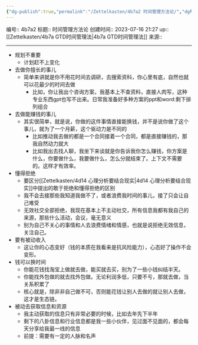 ```yaml
---
{"dg-publish":true,"permalink":"/Zettelkasten/4b7a2 时间管理方法论/","dgPassFrontmatter":true}
---
```


编号:: 4b7a2
标题:: 时间管理方法论
创建时间:: 2023-07-16 21:27
up:: [[Zettelkasten/4b7a GTD时间管理法\|4b7a GTD时间管理法]]
来源:: 

---

- 规划不重要
	- 计划赶不上变化
- 去做你擅长的事儿
	- 简单来讲就是你不用花时间去调研，去搜索资科，你心里有底，自然也就可以花最少的时间去做
		- 比如，你让我出个咨询方案，我基本上不查资料，直接人肉写，这种专业东西gpt也写不出来。日常我准备好多种方案的ppt和word:剩下排列组合
- 去做能赚钱的事儿
	- 其实很简单，就是说，你做的这件事情直接能换钱，并不是说你做了这个事儿，就为了一个月薪，这个驱动力是不同的
		- 比如推动我去做的都是一个合同接着一个合同，都是直接赚钱的，那我自然动力就大
		- 比如我出去找人聊，我坐下来谈就是你告诉我你怎么赚钱，你方案是什么，你要做什么，我要做什么，怎么分就结束了。上下文不需要的。这样才有效率。
- 懂得拒绝
	- 要区分[[Zettelkasten/4d14 心理分析要结合现实\|4d14 心理分析要结合现实]]中提出的敢于拒绝和懂得拒绝的区别
	- 我不会去接那些我知道我做不了，或者浪费我时间的事儿，接了只会让自己难受
	- 无效社交全部拒绝，我现在基本上不主动社交，所有信息我都有我自己的来源，那些什么活动，会议，毫无意义
	- 别为自己不关心的事情和人去浪费情绪和情感，也就是说拒绝无效信息，关注自己。
- 要有被动收入
	- 这让你的心态变好（钱的本质在我看来是抗风险能力），心态好了操作不会变形。
- 钱可以换时间
	- 你能花钱找淘宝上做就去做，能买就去买，别为了一些小钱纠结半天。
	- 你能找外包做的就去找外包做。无论利润多低，只要不亏，那就去做，当关系积累了
	- 核心就是，除非非自己做不可，否则能花钱让别人去做的就让别人去做，这才是生态链。
- 被动去获取信息和资源
	- 我主动获取的信息只有非常必要的时候，比如去年先下半年
	- 剩下的八卦信息和行业信息都是我一些小伙伴，见过面不见面的，都会每天分享给我最一线的信息
	- 前提：需要有一定的人脉和名声